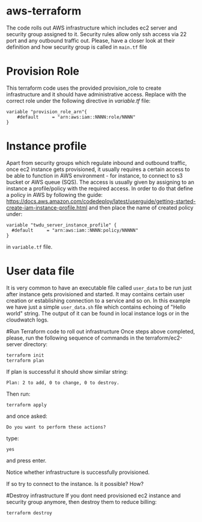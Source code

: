 # aws-terraform

The code rolls out AWS infrastructure which includes ec2 server and security group assigned to it.
Security rules allow only ssh access via 22 port and any outbound traffic out.
Please, have a closer look at their definition and how security group
is called in ```main.tf``` file

# Provision Role
This terraform code uses the provided provision_role to create infrastructure  and it should have administrative access.
Replace with the correct role under the following directive in _variable.tf_ file:
```
variable "provision_role_arn"{
    #default     = "arn:aws:iam::NNNN:role/NNNN"
}
```

# Instance profile
Apart from security groups which regulate inbound and outbound traffic, 
once ec2 instance gets provisioned, it usually requires a certain access to be able
to function in AWS environment - for instance, to connect to s3 bucket or AWS queue (SQS).
The access is usually given by assigning to
an instance a profile/policy with the required access.
In order to do that define a policy in
AWS by following the guide:
https://docs.aws.amazon.com/codedeploy/latest/userguide/getting-started-create-iam-instance-profile.html
and then place the name of created policy under:
```
variable "twdu_server_instance_profile" {
  #default     = "arn:aws:iam::NNNN:policy/NNNNN"
}
```
in ```variable.tf``` file.

# User data file
It is very common to have an executable file called ```user_data``` to be run just after instance gets provisioned and started.
It may contains certain user creation or establishing connection to a service and so on.
In this example we have just a simple ```user_data.sh``` file which contains
echoing of "Hello world" string. The output of it can be found in local instance logs or in the cloudwatch logs.

#Run Terraform code to roll out infrastructure
Once steps above completed, please, run the following sequence of commands
in the terraform/ec2-server directory:
```
terraform init
terraform plan
```

If plan is successful it should show similar string:
```
Plan: 2 to add, 0 to change, 0 to destroy.
```

Then run:
```
terraform apply
```

and once asked:
```
Do you want to perform these actions?
```

type:
```
yes
```
and press enter.

Notice whether infrastructure is successfully provisioned.

If so try to connect to the instance. Is it possible? How?

#Destroy infrastructure
If you dont need provisioned ec2 instance and security group anymore,
then destroy them to reduce billing:
```
terraform destroy
```